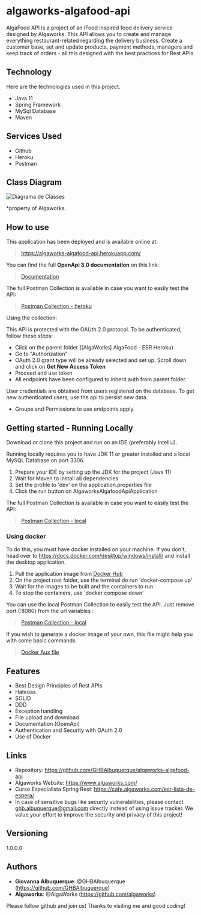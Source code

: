 # algaworks-algafood-api

AlgaFood API is a project of an IFood inspired food delivery service designed by Algaworks. This API allows you to create and manage everything restaurant-related regarding the delivery business. Create a customer base, set and update products, payment methods, managers and keep track of orders - all this designed with the best practices for Rest APIs. 

## Technology

Here are the technologies used in this project.

* Java 11
* Spring Framework
* MySql Database
* Maven

## Services Used

* Github
* Heroku
* Postman

## Class Diagram
![Diagrama de Classes](https://github.com/GHBAlbuquerque/algaworks-algafood-api/blob/src/main/resources/auxiliar/diagrama-de-classes-de-dominio.jpg)

*property of Algaworks.

## How to use

This application has been deployed and is available online at: 
> https://algaworks-algafood-api.herokuapp.com/

You can find the full **OpenApi 3.0 documentation** on this link:
> [Documentation](https://algaworks-algafood-api.herokuapp.com/swagger-ui/index.html)

The full Postman Collection is available in case you want to easily test the API: 

> [Postman Collection - heroku](https://github.com/GHBAlbuquerque/algaworks-algafood-api/blob/main/src/main/resources/postman/%5BAlgaWorks%5D%20AlgaFood%20-%20ESR%20Heroku.postman_collection.json)



Using the collection:

This API is protected with the OAUth 2.0 protocol. To be authenticated, follow these steps:
* Click on the parent folder ([AlgaWorks] AlgaFood - ESR Heroku)
* Go to "Authorization"
* OAuth 2.0 grant type will be already selected and set up. Scroll down and click on **Get New Access Token**
* Proceed and use token
* All endpoints have been configured to inherit auth from parent folder.

User credentials are obtained from users registered on the database. To get new authenticated users, use the api to persist new data. 


- Groups and Permissions to use endpoints apply.



## Getting started - Running Locally

Download or clone this project and run on an IDE (preferably IntelliJ).

Running locally requires you to have JDK 11 or greater installed and a local MySQL Database on port 3306.

1. Prepare your IDE by setting up the JDK for the project (Java 11)
2. Wait for Maven to install all dependencies
3. Set the profile to 'dev' on the application.properties file
4. Click the run button on AlgaworksAlgafoodApiApplication

The full Postman Collection is available in case you want to easily test the API:

> [Postman Collection - local](https://github.com/GHBAlbuquerque/algaworks-algafood-api/blob/main/src/main/resources/postman/%5BAlgaWorks%5D%20AlgaFood%20-%20ESR.postman_collection.json)

### Using docker

To do this, you must have docker installed on your machine. If you don't, head over to https://docs.docker.com/desktop/windows/install/ and install the desktop application.

1. Pull the application image from [Docker Hub](https://hub.docker.com/layers/ghbalbuquerque/algafood-api-ghba/latest/images/sha256:d700da54759acd6a91e99899e8c76343d78bfa4a86dc4f4786b7baa67c5fb7c4)
2. On the project root folder, use the terminal do run 'docker-compose up'
3. Wait for the images to be built and the containers to run
4. To stop the containers, use 'docker compose down'

You can use the local Postman Collection to easily test the API. Just remove port (:8080) from the url variables :

> [Postman Collection - local](https://github.com/GHBAlbuquerque/algaworks-algafood-api/blob/main/src/main/resources/postman/%5BAlgaWorks%5D%20AlgaFood%20-%20ESR.postman_collection.json)

If you wish to generate a docker image of your own, this file might help you with some basic commands
> [Docker Aux file](https://github.com/GHBAlbuquerque/algaworks-algafood-api/blob/main/src/main/resources/auxiliar/docker_commands.txt)


## Features

- Best Design Principles of Rest APIs
- Hateoas
- SOLID
- DDD
- Exception handling
- File upload and download
- Documentation (OpenApi)
- Authentication and Security with OAuth 2.0
- Use of Docker


## Links

- Repository: https://github.com/GHBAlbuquerque/algaworks-algafood-api
- Algaworks Website: https://www.algaworks.com/
- Curso Especialista Spring Rest: https://cafe.algaworks.com/esr-lista-de-espera/
- In case of sensitive bugs like security vulnerabilities, please contact
ghb.albuquerque@gmail.com directly instead of using issue tracker. We value your effort
to improve the security and privacy of this project!


## Versioning

1.0.0.0


## Authors

* **Giovanna Albuquerque**: @GHBAlbuquerque (https://github.com/GHBAlbuquerque)
* **Algaworks**: @AlgaWorks (https://github.com/algaworks)

Please follow github and join us!
Thanks to visiting me and good coding!
